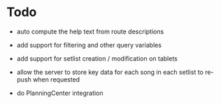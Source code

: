 # Todo

-   auto compute the help text from route descriptions
-   add support for filtering and other query variables
-   add support for setlist creation / modification on tablets
-   allow the server to store key data for each song in each setlist to re-push when requested

-   do PlanningCenter integration
